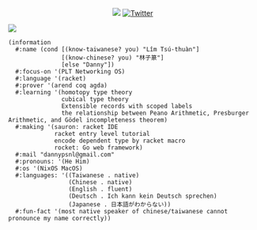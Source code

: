 <p align="center">
  <a href="https://github.com/dannypsnl?tab=followers"><img src="https://img.shields.io/github/followers/dannypsnl?style=social"></a>
  <a href="https://twitter.com/dannypsnl"><img src="https://img.shields.io/twitter/follow/dannypsnl?style=social" alt="Twitter"></a>
</p>

<img src="https://github-readme-stats.vercel.app/api?username=dannypsnl&show_icons=true&theme=prussian" />

```racket
(information
  #:name (cond [(know-taiwanese? you) "Lîm Tsú-thuàn"]
               [(know-chinese? you) "林子篆"]
               [else "Danny"])
  #:focus-on '(PLT Networking OS)
  #:language '(racket)
  #:prover '(arend coq agda)
  #:learning '(homotopy type theory
               cubical type theory
               Extensible records with scoped labels
               the relationship between Peano Arithmetic, Presburger Arithmetic, and Gödel incompleteness theorem)
  #:making '(sauron: racket IDE
             racket entry level tutorial
             encode dependent type by racket macro
             rocket: Go web framework)
  #:mail "dannypsnl@gmail.com"
  #:pronouns: '(He Him)
  #:os '(NixOS MacOS)
  #:languages: '((Taiwanese . native)
                 (Chinese . native)
                 (English . fluent)
                 (Deutsch . Ich kann kein Deutsch sprechen)
                 (Japanese . 日本語がわからない))
  #:fun-fact '(most native speaker of chinese/taiwanese cannot pronounce my name correctly))
```
